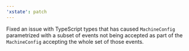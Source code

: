 ```yaml
---
'xstate': patch
---
```


Fixed an issue with TypeScript types that has caused `MachineConfig` parametrized with a subset of events not being accepted as part of the `MachineConfig` accepting the whole set of those events.
